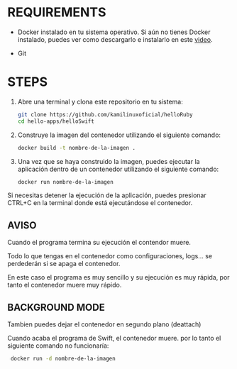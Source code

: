 # REQUIREMENTS

- Docker instalado en tu sistema operativo. Si aún no tienes Docker instalado, puedes ver como descargarlo e instalarlo en este [video](https://youtu.be/YpBoqXK_3wE).

- Git

# STEPS

1. Abre una terminal y clona este repositorio en tu sistema:

   ```bash
   git clone https://github.com/kamilinuxoficial/helloRuby
   cd hello-apps/helloSwift
   ```
   
2. Construye la imagen del contenedor utilizando el siguiente comando:

   ```bash
   docker build -t nombre-de-la-imagen .
   ```

3. Una vez que se haya construido la imagen, puedes ejecutar la aplicación dentro de un contenedor utilizando el siguiente comando:

   ```bash
   docker run nombre-de-la-imagen
   ```

 Si necesitas detener la ejecución de la aplicación, puedes presionar CTRL+C en la terminal donde está ejecutándose el contenedor. 
 
## AVISO
 
Cuando el programa termina su ejecución el contendor muere.

Todo lo que tengas en el contenedor como configuraciones, logs... se perdederán si se apaga el contenedor.

En este caso el programa es muy sencillo y su ejecución es muy rápida, por tanto el contenedor muere muy rápido.

## BACKGROUND MODE

Tambien puedes dejar el contenedor en segundo plano (deattach)

Cuando acaba el programa de Swift, el contenedor muere. por lo tanto el siguiente comando no funcionaría:

  ```bash
   docker run -d nombre-de-la-imagen
   ```


